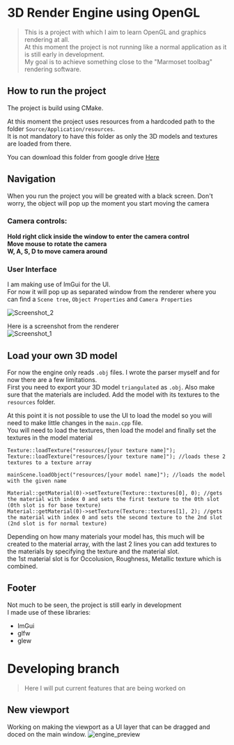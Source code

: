 # 3D Render Engine using OpenGL
> This is a project with which I aim to learn OpenGL and graphics rendering at all. <br />
> At this moment the project is not running like a normal application as it is still early in development. <br />
> My goal is to achieve something close to the "Marmoset toolbag" rendering software. <br />

## How to run the project
The project is build using CMake.

At this moment the project uses resources from a hardcoded path to the folder `Source/Application/resources`. <br />
It is not mandatory to have this folder as only the 3D models and textures are loaded from there.

You can download this folder from google drive [Here](https://drive.google.com/file/d/1Y9gyZOd7ii43Vctqx7i_DajzkOxWePFW/view?usp=sharing) <br />

## Navigation
When you run the project you will be greated with a black screen. Don't worry, the object will pop up the moment you start moving the camera <br />

### Camera controls:
**Hold right click inside the window to enter the camera control <br />
Move mouse to rotate the camera <br />
W, A, S, D to move camera around**<br />


### User Interface
I am making use of ImGui for the UI. <br />
For now it will pop up as separated window from the renderer where you can find a `Scene tree`, `Object Properties` and `Camera Properties`

![Screenshot_2](https://github.com/Ivailo41/OpenGL-Render-Engine/assets/115023277/49bf90c2-9e72-4e14-92b0-744536fab3a5)

Here is a screenshot from the renderer <br />
![Screenshot_1](https://github.com/Ivailo41/OpenGL-Render-Engine/assets/115023277/c94ddd9d-745d-4b83-a24d-c2a825d6a27c) 

## Load your own 3D model
For now the engine only reads `.obj` files. I wrote the parser myself and for now there are a few limitations. <br />
First you need to export your 3D model `triangulated` as `.obj`. Also make sure that the materials are included. Add the model with its textures to the `resources` folder. <br />

At this point it is not possible to use the UI to load the model so you will need to make little changes in the `main.cpp` file. <br />
You will need to load the textures, then load the model and finally set the textures in the model material <br />
```
Texture::loadTexture("resources/[your texture name]");
Texture::loadTexture("resources/[your texture name]"); //loads these 2 textures to a texture array

mainScene.loadObject("resources/[your model name]"); //loads the model with the given name

Material::getMaterial(0)->setTexture(Texture::textures[0], 0); //gets the material with index 0 and sets the first texture to the 0th slot (0th slot is for base texture)
Material::getMaterial(0)->setTexture(Texture::textures[1], 2); //gets the material with index 0 and sets the second texture to the 2nd slot (2nd slot is for normal texture)
```
Depending on how many materials your model has, this much will be created to the material array, with the last 2 lines you can add textures to the materials by specifying the texture and the material slot. <br />
the 1st material slot is for Occolusion, Roughness, Metallic texture which is combined.

## Footer
Not much to be seen, the project is still early in development <br />
I made use of these libraries:
- ImGui
- glfw
- glew

# Developing branch
> Here I will put current features that are being worked on

## New viewport
Working on making the viewport as a UI layer that can be dragged and doced on the main window.
![engine_preview](https://github.com/Ivailo41/OpenGL-Render-Engine/assets/115023277/7820df2c-25a3-482b-a4ad-b10b6f536ec0)
